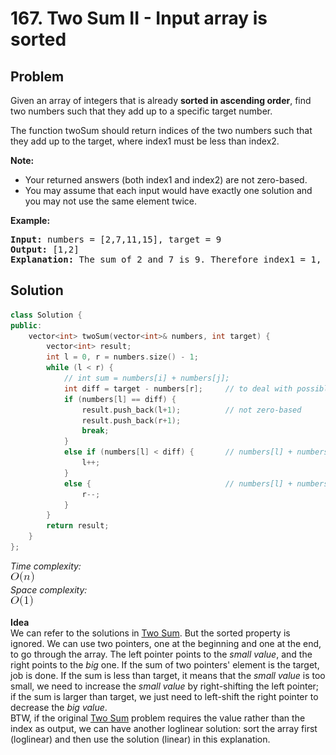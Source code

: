 # 167. Two Sum II - Input array is sorted
## Problem
Given an array of integers that is already **sorted in ascending order**, find two numbers such that they add up to a specific target number.  

The function twoSum should return indices of the two numbers such that they add up to the target, where index1 must be less than index2.  

**Note:**  
- Your returned answers (both index1 and index2) are not zero-based.
- You may assume that each input would have exactly one solution and you may not use the same element twice.
  
**Example:**  

<pre>
<b>Input:</b> numbers = [2,7,11,15], target = 9
<b>Output:</b> [1,2]
<b>Explanation:</b> The sum of 2 and 7 is 9. Therefore index1 = 1, index2 = 2.
</pre>


## Solution 
```c++
class Solution {
public:
    vector<int> twoSum(vector<int>& numbers, int target) {
        vector<int> result;
        int l = 0, r = numbers.size() - 1;
        while (l < r) {
            // int sum = numbers[i] + numbers[j];
            int diff = target - numbers[r];     // to deal with possible overflow
            if (numbers[l] == diff) {
                result.push_back(l+1);          // not zero-based
                result.push_back(r+1);
                break;
            }
            else if (numbers[l] < diff) {       // numbers[l] + numbers[r] < target 
                l++;
            }
            else {                              // numbers[l] + numbers[r] > target
                r--;
            }
        }
        return result;
    }
};
```

*Time complexity:*  
![](linear.png)  
*Space complexity:*  
![](constant.png)  

**Idea**  
We can refer to the solutions in [Two Sum](https://github.com/HaelChan/LeetCode/blob/master/Explanations/1.%20Two%20Sum.md). But the sorted property is ignored. We can use two pointers, one at the beginning and one at the end, to go through the array. The left pointer points to the *small value*, and the right points to the *big* one. If the sum of two pointers' element is the target, job is done. If the sum is less than target, it means that the *small value* is too small, we need to increase the *small value* by right-shifting the left pointer; if the sum is larger than target, we just need to left-shift the right pointer to decrease the *big value*.  
BTW, if the original [Two Sum](https://github.com/HaelChan/LeetCode/blob/master/Explanations/1.%20Two%20Sum.md) problem requires the value rather than the index as output, we can have another loglinear solution: sort the array first (loglinear) and then use the solution (linear) in this explanation. 


